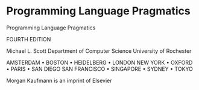 # Programming Language Pragmatics

Programming Language Pragmatics

FOURTH EDITION

Michael L. Scott  Department of Computer Science  University of Rochester

AMSTERDAM • BOSTON • HEIDELBERG • LONDON  NEW YORK • OXFORD • PARIS • SAN DIEGO  SAN FRANCISCO • SINGAPORE • SYDNEY • TOKYO

Morgan Kaufmann is an imprint of Elsevier

